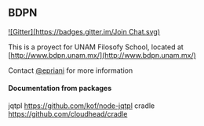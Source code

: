 ## BDPN
[![Gitter](https://badges.gitter.im/Join Chat.svg)](https://gitter.im/epriani/bdpn-node?utm_source=badge&utm_medium=badge&utm_campaign=pr-badge&utm_content=badge)

This is a proyect for UNAM Filosofy School, located at [http://www.bdpn.unam.mx/](http://www.bdpn.unam.mx/)

Contact [@epriani](http://www.bdpn.unam.mx/) for more information

#### Documentation from packages
jqtpl  https://github.com/kof/node-jqtpl
cradle https://github.com/cloudhead/cradle
